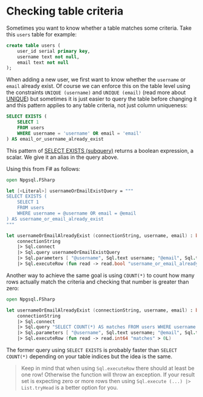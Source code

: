# Checking table criteria

Sometimes you want to know whether a table matches some criteria. Take this `users` table for example:
```sql
create table users (
    user_id serial primary key,
    username text not null,
    email text not null
);
```
When adding a new user, we first want to know whether the `username` or `email` already exist. Of course we can enforce this on the table level using the constraints `UNIQUE (username)` and `UNIQUE (email)` (read more about [UNIQUE](https://www.postgresqltutorial.com/postgresql-unique-constraint/)) but sometimes it is just easier to query the table before changing it and this pattern applies to any table criteria, not just column uniqueness:

```sql
SELECT EXISTS (
    SELECT 1
    FROM users
    WHERE username = 'username' OR email = 'email'
) AS email_or_username_already_exist
```
This pattern of [SELECT EXISTS (subquery)](https://www.postgresqltutorial.com/postgresql-exists/) returns a boolean expression, a scalar. We give it an alias in the query above.

Using this from F# as follows:
```fsharp
open Npgsql.FSharp

let [<Literal>] usernameOrEmailExistQuery = """
SELECT EXISTS (
    SELECT 1
    FROM users
    WHERE username = @username OR email = @email
) AS username_or_email_already_exist
"""

let usernameOrEmailAlreadyExist (connectionString, username, email) : bool =
    connectionString
    |> Sql.connect
    |> Sql.query usernameOrEmailExistQuery
    |> Sql.parameters [ "@username", Sql.text username; "@email", Sql.text email ]
    |> Sql.executeRow (fun read -> read.bool "username_or_email_already_exist")
```
Another way to achieve the same goal is using `COUNT(*)` to count how many rows actually match the criteria and checking that number is greater than zero:
```fsharp
open Npgsql.FSharp

let usernameOrEmailAlreadyExist (connectionString, username, email) : bool =
    connectionString
    |> Sql.connect
    |> Sql.query "SELECT COUNT(*) AS matches FROM users WHERE username = @username OR email = @email"
    |> Sql.parameters [ "@username", Sql.text username; "@email", Sql.text email ]
    |> Sql.executeRow (fun read -> read.int64 "matches" > 0L)
```
The former query using `SELECT EXISTS` is probably faster than `SELECT COUNT(*)` depending on your table indices but the idea is the same.

> Keep in mind that when using `Sql.executeRow` there should at least be one row! Otherwise the function will throw an exception. If your result set is expecting zero or more rows then using `Sql.execute (...) |> List.tryHead` is a better option for you.